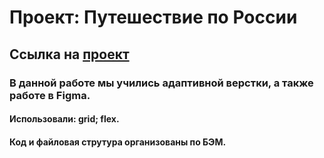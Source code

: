 # Проект: Путешествие по России

## Ссылка на [проект](https://shalevskayatanya.github.io/russian-travel/)

### В данной работе мы учились адаптивной верстки, а также работе в Figma.

#### Использовали: grid; flex.
#### Код и файловая струтура организованы по БЭМ.


